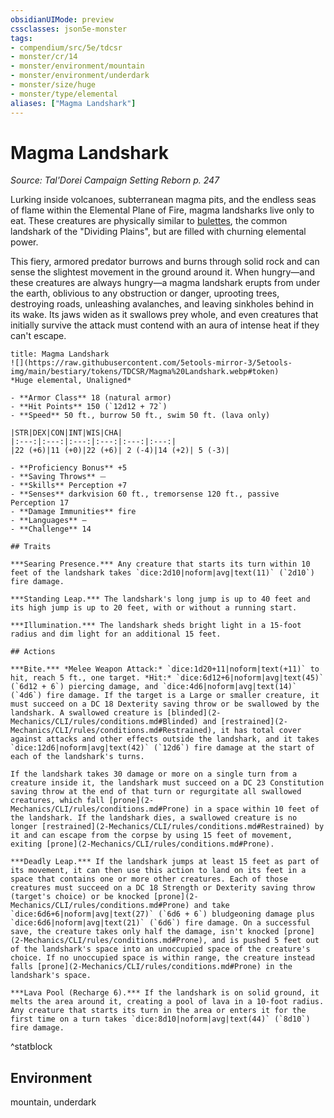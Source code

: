 ```yaml
---
obsidianUIMode: preview
cssclasses: json5e-monster
tags:
- compendium/src/5e/tdcsr
- monster/cr/14
- monster/environment/mountain
- monster/environment/underdark
- monster/size/huge
- monster/type/elemental
aliases: ["Magma Landshark"]
---
```

# Magma Landshark
*Source: Tal'Dorei Campaign Setting Reborn p. 247*  

Lurking inside volcanoes, subterranean magma pits, and the endless seas of flame within the Elemental Plane of Fire, magma landsharks live only to eat. These creatures are physically similar to [bulettes](2-Mechanics/CLI/bestiary/monstrosity/bulette.md), the common landshark of the "Dividing Plains", but are filled with churning elemental power.

This fiery, armored predator burrows and burns through solid rock and can sense the slightest movement in the ground around it. When hungry—and these creatures are always hungry—a magma landshark erupts from under the earth, oblivious to any obstruction or danger, uprooting trees, destroying roads, unleashing avalanches, and leaving sinkholes behind in its wake. Its jaws widen as it swallows prey whole, and even creatures that initially survive the attack must contend with an aura of intense heat if they can't escape.

```ad-statblock
title: Magma Landshark
![](https://raw.githubusercontent.com/5etools-mirror-3/5etools-img/main/bestiary/tokens/TDCSR/Magma%20Landshark.webp#token)
*Huge elemental, Unaligned*

- **Armor Class** 18 (natural armor)
- **Hit Points** 150 (`12d12 + 72`)
- **Speed** 50 ft., burrow 50 ft., swim 50 ft. (lava only)

|STR|DEX|CON|INT|WIS|CHA|
|:---:|:---:|:---:|:---:|:---:|:---:|
|22 (+6)|11 (+0)|22 (+6)| 2 (-4)|14 (+2)| 5 (-3)|

- **Proficiency Bonus** +5
- **Saving Throws** ⏤
- **Skills** Perception +7
- **Senses** darkvision 60 ft., tremorsense 120 ft., passive Perception 17
- **Damage Immunities** fire
- **Languages** —
- **Challenge** 14

## Traits

***Searing Presence.*** Any creature that starts its turn within 10 feet of the landshark takes `dice:2d10|noform|avg|text(11)` (`2d10`) fire damage.

***Standing Leap.*** The landshark's long jump is up to 40 feet and its high jump is up to 20 feet, with or without a running start.

***Illumination.*** The landshark sheds bright light in a 15-foot radius and dim light for an additional 15 feet.

## Actions

***Bite.*** *Melee Weapon Attack:* `dice:1d20+11|noform|text(+11)` to hit, reach 5 ft., one target. *Hit:* `dice:6d12+6|noform|avg|text(45)` (`6d12 + 6`) piercing damage, and `dice:4d6|noform|avg|text(14)` (`4d6`) fire damage. If the target is a Large or smaller creature, it must succeed on a DC 18 Dexterity saving throw or be swallowed by the landshark. A swallowed creature is [blinded](2-Mechanics/CLI/rules/conditions.md#Blinded) and [restrained](2-Mechanics/CLI/rules/conditions.md#Restrained), it has total cover against attacks and other effects outside the landshark, and it takes `dice:12d6|noform|avg|text(42)` (`12d6`) fire damage at the start of each of the landshark's turns.

If the landshark takes 30 damage or more on a single turn from a creature inside it, the landshark must succeed on a DC 23 Constitution saving throw at the end of that turn or regurgitate all swallowed creatures, which fall [prone](2-Mechanics/CLI/rules/conditions.md#Prone) in a space within 10 feet of the landshark. If the landshark dies, a swallowed creature is no longer [restrained](2-Mechanics/CLI/rules/conditions.md#Restrained) by it and can escape from the corpse by using 15 feet of movement, exiting [prone](2-Mechanics/CLI/rules/conditions.md#Prone).

***Deadly Leap.*** If the landshark jumps at least 15 feet as part of its movement, it can then use this action to land on its feet in a space that contains one or more other creatures. Each of those creatures must succeed on a DC 18 Strength or Dexterity saving throw (target's choice) or be knocked [prone](2-Mechanics/CLI/rules/conditions.md#Prone) and take `dice:6d6+6|noform|avg|text(27)` (`6d6 + 6`) bludgeoning damage plus `dice:6d6|noform|avg|text(21)` (`6d6`) fire damage. On a successful save, the creature takes only half the damage, isn't knocked [prone](2-Mechanics/CLI/rules/conditions.md#Prone), and is pushed 5 feet out of the landshark's space into an unoccupied space of the creature's choice. If no unoccupied space is within range, the creature instead falls [prone](2-Mechanics/CLI/rules/conditions.md#Prone) in the landshark's space.

***Lava Pool (Recharge 6).*** If the landshark is on solid ground, it melts the area around it, creating a pool of lava in a 10-foot radius. Any creature that starts its turn in the area or enters it for the first time on a turn takes `dice:8d10|noform|avg|text(44)` (`8d10`) fire damage.
```
^statblock

## Environment

mountain, underdark
